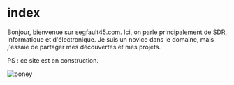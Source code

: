 # index

Bonjour, bienvenue sur segfault45.com. Ici, on parle principalement de SDR, informatique et d'électronique.
Je suis un novice dans le domaine, mais j'essaie de partager mes découvertes et mes projets.

PS : ce site est en construction.

![poney](/images/index1.jpeg)
